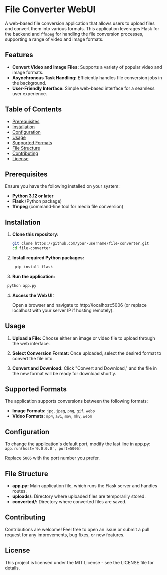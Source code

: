 # File Converter WebUI

A web-based file conversion application that allows users to upload files and convert them into various formats. This application leverages Flask for the backend and `ffmpeg` for handling the file conversion processes, supporting a range of video and image formats.

## Features

- **Convert Video and Image Files:** Supports a variety of popular video and image formats.
- **Asynchronous Task Handling:** Efficiently handles file conversion jobs in the background.
- **User-Friendly Interface:** Simple web-based interface for a seamless user experience.

## Table of Contents

- [Prerequisites](#prerequisites)
- [Installation](#installation)
- [Configuration](#configuration)
- [Usage](#usage)
- [Supported Formats](#supported-formats)
- [File Structure](#file-structure)
- [Contributing](#contributing)
- [License](#license)

## Prerequisites

Ensure you have the following installed on your system:

- **Python 3.12 or later**
- **Flask** (Python package)
- **ffmpeg** (command-line tool for media file conversion)

## Installation

1. **Clone this repository:**

   ```bash
   git clone https://github.com/your-username/file-converter.git
   cd file-converter
   ```

2. **Install required Python packages:**

   ```bash   
    pip install flask
    ```

3.    **Run the application:**

   ```
    python app.py
   ```

4. **Access the Web UI:**

    Open a browser and navigate to http://localhost:5006 (or replace localhost with your server IP if hosting remotely).


## Usage

1. **Upload a File:** Choose either an image or video file to upload through the web interface.

2. **Select Conversion Format:** Once uploaded, select the desired format to convert the file into.
3. **Convert and Download:** Click "Convert and Download," and the file in the new format will be ready for download shortly.

## Supported Formats
The application supports conversions between the following formats:

- **Image Formats:** ```jpg```, ```jpeg```, ```png```, ```gif```, ```webp```
- **Video Formats:** ```mp4```, ```avi```, ```mov```, ```mkv```, ```webm```

## Configuration

To change the application's default port, modify the last line in app.py:
```app.run(host='0.0.0.0', port=5006)```

Replace  ```5006``` with the port number you prefer.

## File Structure

- **app.py:** Main application file, which runs the Flask server and handles routes.
- **uploads/:** Directory where uploaded files are temporarily stored.
- **converted/:** Directory where converted files are saved.

## Contributing
Contributions are welcome! Feel free to open an issue or submit a pull request for any improvements, bug fixes, or new features.

## License
This project is licensed under the MIT License - see the LICENSE file for details.
